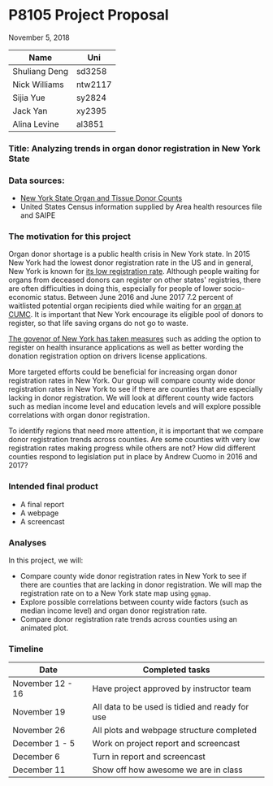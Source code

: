 P8105 Project Proposal
================
November 5, 2018

| Name          | Uni     |
|---------------|---------|
| Shuliang Deng | sd3258  |
| Nick Williams | ntw2117 |
| Sijia Yue     | sy2824  |
| Jack Yan      | xy2395  |
| Alina Levine  | al3851  |

### Title: Analyzing trends in organ donor registration in New York State

### Data sources:

-   [New York State Organ and Tissue Donor Counts](https://health.data.ny.gov/Health/Donate-Life-Organ-and-Tissue-Donor-Registry-Enroll/sqk8-8a2h/data?fbclid=IwAR0DjHPMd3up76Cq1bMH0z12f_vr4rLz5YwtMPcT2kc_a5nP-nVJlDEinNE)
-   United States Census information supplied by Area health resources file and SAIPE

### The motivation for this project

Organ donor shortage is a public health crisis in New York state. In 2015 New York had the lowest donor registration rate in the US and in general, New York is known for [its low registration rate](https://www.nytimes.com/2018/07/11/nyregion/organ-donation-is-desperate-in-new-york.html). Although people waiting for organs from deceased donors can register on other states' registries, there are often difficulties in doing this, especially for people of lower socio-economic status. Between June 2016 and June 2017 7.2 percent of waitlisted potential organ recipients died while waiting for an [organ at CUMC](https://www.srtr.org/transplant-centers/ny-presbyterian-hospitalcolumbia-univ-medical-center-nycp/?organ=kidney&recipientType=adult&donorType=). It is important that New York encourage its eligible pool of donors to register, so that life saving organs do not go to waste.

[The govenor of New York has taken measures](https://www.governor.ny.gov/news/governor-cuomo-announces-over-5-million-new-yorkers-enrolled-states-donate-life-registry-organ) such as adding the option to register on health insurance applications as well as better wording the donation registration option on drivers license applications.

More targeted efforts could be beneficial for increasing organ donor registration rates in New York. Our group will compare county wide donor registration rates in New York to see if there are counties that are especially lacking in donor registration. We will look at different county wide factors such as median income level and education levels and will explore possible correlations with organ donor registration.

To identify regions that need more attention, it is important that we compare donor registration trends across counties. Are some counties with very low registration rates making progress while others are not? How did different counties respond to legislation put in place by Andrew Cuomo in 2016 and 2017?

### Intended final product

-   A final report
-   A webpage
-   A screencast

### Analyses

In this project, we will:

-   Compare county wide donor registration rates in New York to see if there are counties that are lacking in donor registration. We will map the registration rate on to a New York state map using `ggmap`.
-   Explore possible correlations between county wide factors (such as median income level) and organ donor registration rate.
-   Compare donor registration rate trends across counties using an animated plot.

### Timeline

| Date             | Completed tasks                                 |
|------------------|-------------------------------------------------|
| November 12 - 16 | Have project approved by instructor team        |
| November 19      | All data to be used is tidied and ready for use |
| November 26      | All plots and webpage structure completed       |
| December 1 - 5   | Work on project report and screencast           |
| December 6       | Turn in report and screencast                   |
| December 11      | Show off how awesome we are in class            |
